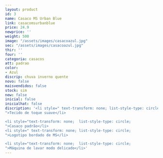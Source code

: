 ```yaml
---
layout: product
id: 3
name: Casaco MS Urban Blue
link: casacomsurbanblue
price: 24.9
newprice: ''
weight: 500
image: "/assets/images/casacoazul.jpg"
sec: "/assets/images/casacoazul.jpg"
thir: ''
four: ''
categoria: casacos
att: padrao
color:
- Azul
discrip: chuva inverno quente
novo: false
maisvendidos: false
stock: sim
new: false
inicial: false
inicialhat: false
discription: '<li style=" text-transform: none; list-style-type: circle;
">Tecido de toque suave</li>

<li style="text-transform: none;  list-style-type: circle;
">Casaco padrão</li>
<li style=" text-transform: none; list-style-type: circle;
">Logotipo bordado de MS</li>

<li style="text-transform: none;  list-style-type: circle;
">Máquina de lavar modo delicado</li>'
---
```

